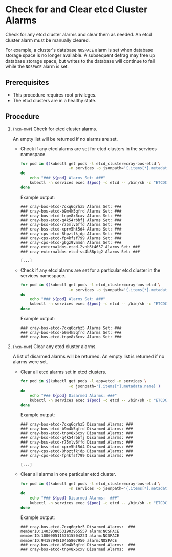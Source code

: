 # Check for and Clear etcd Cluster Alarms

Check for any etcd cluster alarms and clear them as needed. An etcd cluster alarm must be manually cleared.

For example, a cluster's database `NOSPACE` alarm is set when database storage space is no longer available. A subsequent defrag may free up database storage space, but writes to the database will continue to fail while the `NOSPACE` alarm is set.

## Prerequisites

- This procedure requires root privileges.
- The etcd clusters are in a healthy state.

## Procedure

1. (`ncn-mw#`) Check for etcd cluster alarms.

    An empty list will be returned if no alarms are set.

    - Check if any etcd alarms are set for etcd clusters in the services namespace.

        ```bash
        for pod in $(kubectl get pods -l etcd_cluster=cray-bos-etcd \
                             -n services -o jsonpath='{.items[*].metadata.name}')
        do
            echo "### ${pod} Alarms Set: ###"
            kubectl -n services exec ${pod} -c etcd -- /bin/sh -c "ETCDCTL_API=3 etcdctl alarm list"
        done
        ```

        Example output:

        ```text
        ### cray-bos-etcd-7cxq6qrhz5 Alarms Set: ###
        ### cray-bos-etcd-b9m4k5qfrd Alarms Set: ###
        ### cray-bos-etcd-tnpv8x6cxv Alarms Set: ###
        ### cray-bss-etcd-q4k54rbbfj Alarms Set: ###
        ### cray-bss-etcd-r75mlv6ffd Alarms Set: ###
        ### cray-bss-etcd-xprv5ht5d4 Alarms Set: ###
        ### cray-cps-etcd-8hpztfkjdp Alarms Set: ###
        ### cray-cps-etcd-fp4kfsf799 Alarms Set: ###
        ### cray-cps-etcd-g6gz9vmmdn Alarms Set: ###
        ### cray-externaldns-etcd-2vnb5t4657 Alarms Set: ###
        ### cray-externaldns-etcd-sc4b88ptg2 Alarms Set: ###

        [...]
        ```

    - Check if any etcd alarms are set for a particular etcd cluster in the services namespace.

        ```bash
        for pod in $(kubectl get pods -l etcd_cluster=cray-bos-etcd \
                             -n services -o jsonpath='{.items[*].metadata.name}')
        do
            echo "### ${pod} Alarms Set: ###"
            kubectl -n services exec ${pod} -c etcd -- /bin/sh -c "ETCDCTL_API=3 etcdctl alarm list"
        done
        ```

        Example output:

        ```text
        ### cray-bos-etcd-7cxq6qrhz5 Alarms Set: ###
        ### cray-bos-etcd-b9m4k5qfrd Alarms Set: ###
        ### cray-bos-etcd-tnpv8x6cxv Alarms Set: ###
        ```

1. (`ncn-mw#`) Clear any etcd cluster alarms.

    A list of disarmed alarms will be returned. An empty list is returned if no alarms were set.

    - Clear all etcd alarms set in etcd clusters.

        ```bash
        for pod in $(kubectl get pods -l app=etcd -n services \
                             -o jsonpath='{.items[*].metadata.name}')
        do
            echo "### ${pod} Disarmed Alarms: ###"
            kubectl -n services exec ${pod} -c etcd -- /bin/sh -c "ETCDCTL_API=3 etcdctl alarm disarm"
        done
        ```

        Example output:

        ```text
        ### cray-bos-etcd-7cxq6qrhz5 Disarmed Alarms: ###
        ### cray-bos-etcd-b9m4k5qfrd Disarmed Alarms: ###
        ### cray-bos-etcd-tnpv8x6cxv Disarmed Alarms: ###
        ### cray-bss-etcd-q4k54rbbfj Disarmed Alarms: ###
        ### cray-bss-etcd-r75mlv6ffd Disarmed Alarms: ###
        ### cray-bss-etcd-xprv5ht5d4 Disarmed Alarms: ###
        ### cray-cps-etcd-8hpztfkjdp Disarmed Alarms: ###
        ### cray-cps-etcd-fp4kfsf799 Disarmed Alarms: ###

        [...]
        ```

    - Clear all alarms in one particular etcd cluster.

        ```bash
        for pod in $(kubectl get pods -l etcd_cluster=cray-bos-etcd \
                             -n services -o jsonpath='{.items[*].metadata.name}')
        do
            echo "### ${pod} Disarmed Alarms:  ###"
            kubectl -n services exec ${pod} -c etcd -- /bin/sh -c "ETCDCTL_API=3 etcdctl alarm disarm"
        done
        ```

        Example output:

        ```text
        ### cray-bos-etcd-7cxq6qrhz5 Disarmed Alarms:  ###
        memberID:14039380531903955557 alarm:NOSPACE
        memberID:10060051157615504224 alarm:NOSPACE
        memberID:9418794810465807950 alarm:NOSPACE
        ### cray-bos-etcd-b9m4k5qfrd Disarmed Alarms:  ###
        ### cray-bos-etcd-tnpv8x6cxv Disarmed Alarms:  ###
        ```
